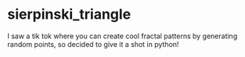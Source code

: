 # sierpinski_triangle

I saw a tik tok where you can create cool fractal patterns by generating random points, so decided to give it a shot in python!
